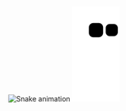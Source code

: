 ![Snake animation](https://github.com/mmarcosmath)
![Snake animation](https://github.com/mmarcosmath/mmarcosmath/blob/output/github-contribution-grid-snake.svg)
